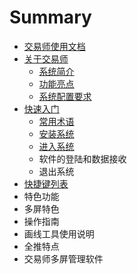 # Summary

* [交易师使用文档](README.md)
* [关于交易师](chapter1/xi-tong-jian-jie.md)
  * [系统简介](chapter1/xi-tong-jian-jie.md)
  * [功能亮点](chapter1/gong-neng-liang-dian.md)
  * [系统配置要求](chapter1/xi-tong-pei-zhi-yao-qiu.md)
* [快速入门](chapter1/gong-neng-liang-dian/chang-yong-zhu-yu.md)
  * [常用术语](chapter1/gong-neng-liang-dian/chang-yong-zhu-yu.md)
  * [安装系统](chapter1/gong-neng-liang-dian/an-zhuang-xi-tong.md)
  * [进入系统 ](chapter1/gong-neng-liang-dian/jin-ru-xi-tong.md)
  * 软件的登陆和数据接收
  * 退出系统
* [快捷键列表](xi-tong-jian-jie.md)
* 特色功能
* 多屏特色
* 操作指南
* 画线工具使用说明
* 全推特点
* 交易师多屏管理软件

